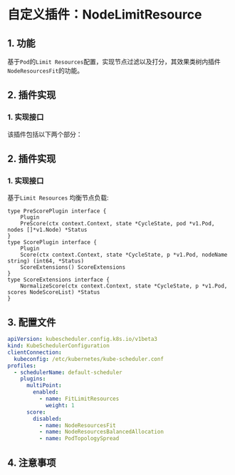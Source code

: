 # 自定义插件：NodeLimitResource

## 1. 功能

基于`Pod`的`Limit Resources`配置，实现节点过滤以及打分，其效果类树内插件`NodeResourcesFit`的功能。

## 2. 插件实现

### 1. 实现接口

该插件包括以下两个部分：

## 2. 插件实现

### 1. 实现接口

基于`Limit Resources` 均衡节点负载:

```golang
type PreScorePlugin interface {
    Plugin
    PreScore(ctx context.Context, state *CycleState, pod *v1.Pod, nodes []*v1.Node) *Status
}
type ScorePlugin interface {
    Plugin
    Score(ctx context.Context, state *CycleState, p *v1.Pod, nodeName string) (int64, *Status)
    ScoreExtensions() ScoreExtensions
}
type ScoreExtensions interface {
    NormalizeScore(ctx context.Context, state *CycleState, p *v1.Pod, scores NodeScoreList) *Status
}
```

## 3. 配置文件

```yaml
apiVersion: kubescheduler.config.k8s.io/v1beta3
kind: KubeSchedulerConfiguration
clientConnection:
  kubeconfig: /etc/kubernetes/kube-scheduler.conf
profiles:
  - schedulerName: default-scheduler
    plugins:
      multiPoint:
        enabled:
          - name: FitLimitResources
            weight: 1
      score:
        disabled:
          - name: NodeResourcesFit
          - name: NodeResourcesBalancedAllocation
          - name: PodTopologySpread
```

## 4. 注意事项

